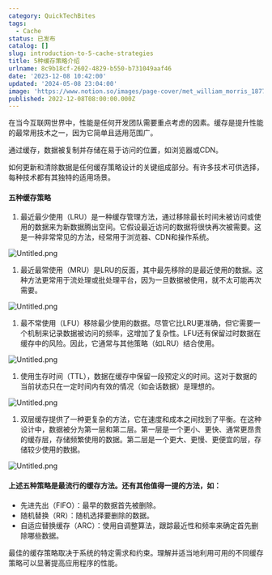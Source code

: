 ```yaml
---
category: QuickTechBites
tags:
  - Cache
status: 已发布
catalog: []
slug: introduction-to-5-cache-strategies
title: 5种缓存策略介绍
urlname: 8c9b18cf-2602-4829-b550-b731049aaf46
date: '2023-12-08 10:42:00'
updated: '2024-05-08 23:04:00'
image: 'https://www.notion.so/images/page-cover/met_william_morris_1877_willow.jpg'
published: 2022-12-08T08:00:00.000Z
---
```


在当今互联网世界中，性能是任何开发团队需要重点考虑的因素。缓存是提升性能的最常用技术之一，因为它简单且适用范围广。


通过缓存，数据被复制并存储在易于访问的位置，如浏览器或CDN。


如何更新和清除数据是任何缓存策略设计的关键组成部分。有许多技术可供选择，每种技术都有其独特的适用场景。


#### 五种缓存策略

1. 最近最少使用（LRU）是一种缓存管理方法，通过移除最长时间未被访问或使用的数据来为新数据腾出空间。它假设最近访问的数据将很快再次被需要。这是一种非常常见的方法，经常用于浏览器、CDN和操作系统。

![Untitled.png](https://prod-files-secure.s3.us-west-2.amazonaws.com/5d24fe63-e567-4804-86f9-9fdc62e13082/74494354-3dc7-4fc2-be3e-7e15913b3f24/Untitled.png?X-Amz-Algorithm=AWS4-HMAC-SHA256&X-Amz-Content-Sha256=UNSIGNED-PAYLOAD&X-Amz-Credential=ASIAZI2LB466UG723JVN%2F20250411%2Fus-west-2%2Fs3%2Faws4_request&X-Amz-Date=20250411T054153Z&X-Amz-Expires=3600&X-Amz-Security-Token=IQoJb3JpZ2luX2VjED0aCXVzLXdlc3QtMiJHMEUCIQDBhEBUYN83A5S4u0nagyeYHLy6NCzimwkwIB4UTPyk1AIgMotdnjqzJtOKy%2B3j%2FW%2FBWCW7%2FdSQoVsaic4nbl0YwscqiAQItv%2F%2F%2F%2F%2F%2F%2F%2F%2F%2FARAAGgw2Mzc0MjMxODM4MDUiDPNWBLTeMyeZJIqcAyrcA24ZRy2WdL0%2B5%2Ftsxs%2FrnM4y857ekNjemTFo16p2rW6TRDIa90HnNLqLDtFy%2B26NKN9ENswCEFozRCoYtf8MArdyC2DzhLreMzKjlu9emu6r%2FSBOYHBLfuzVtusabKbUTy4dzER6Xt8sRE9Svir0O4mFXpA9wpCkoBSIuhDAfw2qwsV15vH8k21JbvjMbMSPhaVa%2B0q44Ct%2BC%2FJoRcMUXHFJDJlQta%2FNJQxPjbz6Aw%2Fc6bLLcAnr6WqGE8BRfU2qrK80ryrosF1ZZMa8c4sM8cgCE7MbcKZNGI9RzMjmaZ80RTA7sOGFKHf2EI%2BiBBK%2BvNJ0Q%2BFHnYXx1iVtKxBJxoQc39JbDOE8ICV%2BcHLKtuyvISZxIrI3H3i%2Frp4tek7Mib5rno7a3Vs1PAxyM7blam9MP16kEgwc0IJEG80Y6JLhR8whuUEVm5q6VQE0WOog1RgNxpK17TpfX2SZ3hTjqsnENdXFlG29KuPjJidlQbWmi2uD1fELxrlHnMyPkS1veGS0w%2FRNn6chsLUSH7PCfTa8LnQCA4Oz3h%2FmtdSKRnnEVUBQzxRFJmoWCS8tPq%2BwoW2xn1bcPpO1SMRD7XhPvwgbGcgcfMpAoJN9ppA30gHy0Cx2724YExRzIk2yMI3C4r8GOqUBXTtYgiSXfWDROLTytmMOGMRJKP02P4Ka0Hc%2BGhY3ga8aXBwuTsAbG3MkyN0eu5YBxIGmM6IRN06n%2BgLrKYaKERWiA5An93HDHpGPQM2fWnu5Cj4bv2FZ%2FRTcCbEH6jxOOdFbDfN7dlnAL95vmLGN%2B6w99hntHsUoyAUaoKPzRDoYbj%2Ff4drVWMgTUNFsCpLyDIjEPWgkipWjWK2NDsngwQQcuIPJ&X-Amz-Signature=cc03533be75f2685cf68150c53b8c86df9535c60bdc5fda89161ecf3cf66c922&X-Amz-SignedHeaders=host&x-id=GetObject)

1. 最近最常使用（MRU）是LRU的反面，其中最先移除的是最近使用的数据。这种方法更常用于流处理或批处理平台，因为一旦数据被使用，就不太可能再次需要。

![Untitled.png](https://prod-files-secure.s3.us-west-2.amazonaws.com/5d24fe63-e567-4804-86f9-9fdc62e13082/9394e615-e149-4cd8-9a1b-e3c39cda8184/Untitled.png?X-Amz-Algorithm=AWS4-HMAC-SHA256&X-Amz-Content-Sha256=UNSIGNED-PAYLOAD&X-Amz-Credential=ASIAZI2LB466UG723JVN%2F20250411%2Fus-west-2%2Fs3%2Faws4_request&X-Amz-Date=20250411T054153Z&X-Amz-Expires=3600&X-Amz-Security-Token=IQoJb3JpZ2luX2VjED0aCXVzLXdlc3QtMiJHMEUCIQDBhEBUYN83A5S4u0nagyeYHLy6NCzimwkwIB4UTPyk1AIgMotdnjqzJtOKy%2B3j%2FW%2FBWCW7%2FdSQoVsaic4nbl0YwscqiAQItv%2F%2F%2F%2F%2F%2F%2F%2F%2F%2FARAAGgw2Mzc0MjMxODM4MDUiDPNWBLTeMyeZJIqcAyrcA24ZRy2WdL0%2B5%2Ftsxs%2FrnM4y857ekNjemTFo16p2rW6TRDIa90HnNLqLDtFy%2B26NKN9ENswCEFozRCoYtf8MArdyC2DzhLreMzKjlu9emu6r%2FSBOYHBLfuzVtusabKbUTy4dzER6Xt8sRE9Svir0O4mFXpA9wpCkoBSIuhDAfw2qwsV15vH8k21JbvjMbMSPhaVa%2B0q44Ct%2BC%2FJoRcMUXHFJDJlQta%2FNJQxPjbz6Aw%2Fc6bLLcAnr6WqGE8BRfU2qrK80ryrosF1ZZMa8c4sM8cgCE7MbcKZNGI9RzMjmaZ80RTA7sOGFKHf2EI%2BiBBK%2BvNJ0Q%2BFHnYXx1iVtKxBJxoQc39JbDOE8ICV%2BcHLKtuyvISZxIrI3H3i%2Frp4tek7Mib5rno7a3Vs1PAxyM7blam9MP16kEgwc0IJEG80Y6JLhR8whuUEVm5q6VQE0WOog1RgNxpK17TpfX2SZ3hTjqsnENdXFlG29KuPjJidlQbWmi2uD1fELxrlHnMyPkS1veGS0w%2FRNn6chsLUSH7PCfTa8LnQCA4Oz3h%2FmtdSKRnnEVUBQzxRFJmoWCS8tPq%2BwoW2xn1bcPpO1SMRD7XhPvwgbGcgcfMpAoJN9ppA30gHy0Cx2724YExRzIk2yMI3C4r8GOqUBXTtYgiSXfWDROLTytmMOGMRJKP02P4Ka0Hc%2BGhY3ga8aXBwuTsAbG3MkyN0eu5YBxIGmM6IRN06n%2BgLrKYaKERWiA5An93HDHpGPQM2fWnu5Cj4bv2FZ%2FRTcCbEH6jxOOdFbDfN7dlnAL95vmLGN%2B6w99hntHsUoyAUaoKPzRDoYbj%2Ff4drVWMgTUNFsCpLyDIjEPWgkipWjWK2NDsngwQQcuIPJ&X-Amz-Signature=96c7a6099c8e65e185ac95e7a7ff905e971ec137a3de044df0e941f070c2745b&X-Amz-SignedHeaders=host&x-id=GetObject)

1. 最不常使用（LFU）移除最少使用的数据。尽管它比LRU更准确，但它需要一个机制来记录数据被访问的频率，这增加了复杂性。LFU还有保留过时数据在缓存中的风险。因此，它通常与其他策略（如LRU）结合使用。

![Untitled.png](https://prod-files-secure.s3.us-west-2.amazonaws.com/5d24fe63-e567-4804-86f9-9fdc62e13082/ff489bb8-941e-4617-b208-e17020ed7ada/Untitled.png?X-Amz-Algorithm=AWS4-HMAC-SHA256&X-Amz-Content-Sha256=UNSIGNED-PAYLOAD&X-Amz-Credential=ASIAZI2LB466UG723JVN%2F20250411%2Fus-west-2%2Fs3%2Faws4_request&X-Amz-Date=20250411T054153Z&X-Amz-Expires=3600&X-Amz-Security-Token=IQoJb3JpZ2luX2VjED0aCXVzLXdlc3QtMiJHMEUCIQDBhEBUYN83A5S4u0nagyeYHLy6NCzimwkwIB4UTPyk1AIgMotdnjqzJtOKy%2B3j%2FW%2FBWCW7%2FdSQoVsaic4nbl0YwscqiAQItv%2F%2F%2F%2F%2F%2F%2F%2F%2F%2FARAAGgw2Mzc0MjMxODM4MDUiDPNWBLTeMyeZJIqcAyrcA24ZRy2WdL0%2B5%2Ftsxs%2FrnM4y857ekNjemTFo16p2rW6TRDIa90HnNLqLDtFy%2B26NKN9ENswCEFozRCoYtf8MArdyC2DzhLreMzKjlu9emu6r%2FSBOYHBLfuzVtusabKbUTy4dzER6Xt8sRE9Svir0O4mFXpA9wpCkoBSIuhDAfw2qwsV15vH8k21JbvjMbMSPhaVa%2B0q44Ct%2BC%2FJoRcMUXHFJDJlQta%2FNJQxPjbz6Aw%2Fc6bLLcAnr6WqGE8BRfU2qrK80ryrosF1ZZMa8c4sM8cgCE7MbcKZNGI9RzMjmaZ80RTA7sOGFKHf2EI%2BiBBK%2BvNJ0Q%2BFHnYXx1iVtKxBJxoQc39JbDOE8ICV%2BcHLKtuyvISZxIrI3H3i%2Frp4tek7Mib5rno7a3Vs1PAxyM7blam9MP16kEgwc0IJEG80Y6JLhR8whuUEVm5q6VQE0WOog1RgNxpK17TpfX2SZ3hTjqsnENdXFlG29KuPjJidlQbWmi2uD1fELxrlHnMyPkS1veGS0w%2FRNn6chsLUSH7PCfTa8LnQCA4Oz3h%2FmtdSKRnnEVUBQzxRFJmoWCS8tPq%2BwoW2xn1bcPpO1SMRD7XhPvwgbGcgcfMpAoJN9ppA30gHy0Cx2724YExRzIk2yMI3C4r8GOqUBXTtYgiSXfWDROLTytmMOGMRJKP02P4Ka0Hc%2BGhY3ga8aXBwuTsAbG3MkyN0eu5YBxIGmM6IRN06n%2BgLrKYaKERWiA5An93HDHpGPQM2fWnu5Cj4bv2FZ%2FRTcCbEH6jxOOdFbDfN7dlnAL95vmLGN%2B6w99hntHsUoyAUaoKPzRDoYbj%2Ff4drVWMgTUNFsCpLyDIjEPWgkipWjWK2NDsngwQQcuIPJ&X-Amz-Signature=7e04b0f5de5b7d32ef828d26560b402ea25c9aa0f7c198444290925c48951919&X-Amz-SignedHeaders=host&x-id=GetObject)

1. 使用生存时间（TTL），数据在缓存中保留一段预定义的时间。这对于数据的当前状态只在一定时间内有效的情况（如会话数据）是理想的。

![Untitled.png](https://prod-files-secure.s3.us-west-2.amazonaws.com/5d24fe63-e567-4804-86f9-9fdc62e13082/480ed8d3-f3c7-4a40-a9c6-4ca2e915c139/Untitled.png?X-Amz-Algorithm=AWS4-HMAC-SHA256&X-Amz-Content-Sha256=UNSIGNED-PAYLOAD&X-Amz-Credential=ASIAZI2LB466UG723JVN%2F20250411%2Fus-west-2%2Fs3%2Faws4_request&X-Amz-Date=20250411T054153Z&X-Amz-Expires=3600&X-Amz-Security-Token=IQoJb3JpZ2luX2VjED0aCXVzLXdlc3QtMiJHMEUCIQDBhEBUYN83A5S4u0nagyeYHLy6NCzimwkwIB4UTPyk1AIgMotdnjqzJtOKy%2B3j%2FW%2FBWCW7%2FdSQoVsaic4nbl0YwscqiAQItv%2F%2F%2F%2F%2F%2F%2F%2F%2F%2FARAAGgw2Mzc0MjMxODM4MDUiDPNWBLTeMyeZJIqcAyrcA24ZRy2WdL0%2B5%2Ftsxs%2FrnM4y857ekNjemTFo16p2rW6TRDIa90HnNLqLDtFy%2B26NKN9ENswCEFozRCoYtf8MArdyC2DzhLreMzKjlu9emu6r%2FSBOYHBLfuzVtusabKbUTy4dzER6Xt8sRE9Svir0O4mFXpA9wpCkoBSIuhDAfw2qwsV15vH8k21JbvjMbMSPhaVa%2B0q44Ct%2BC%2FJoRcMUXHFJDJlQta%2FNJQxPjbz6Aw%2Fc6bLLcAnr6WqGE8BRfU2qrK80ryrosF1ZZMa8c4sM8cgCE7MbcKZNGI9RzMjmaZ80RTA7sOGFKHf2EI%2BiBBK%2BvNJ0Q%2BFHnYXx1iVtKxBJxoQc39JbDOE8ICV%2BcHLKtuyvISZxIrI3H3i%2Frp4tek7Mib5rno7a3Vs1PAxyM7blam9MP16kEgwc0IJEG80Y6JLhR8whuUEVm5q6VQE0WOog1RgNxpK17TpfX2SZ3hTjqsnENdXFlG29KuPjJidlQbWmi2uD1fELxrlHnMyPkS1veGS0w%2FRNn6chsLUSH7PCfTa8LnQCA4Oz3h%2FmtdSKRnnEVUBQzxRFJmoWCS8tPq%2BwoW2xn1bcPpO1SMRD7XhPvwgbGcgcfMpAoJN9ppA30gHy0Cx2724YExRzIk2yMI3C4r8GOqUBXTtYgiSXfWDROLTytmMOGMRJKP02P4Ka0Hc%2BGhY3ga8aXBwuTsAbG3MkyN0eu5YBxIGmM6IRN06n%2BgLrKYaKERWiA5An93HDHpGPQM2fWnu5Cj4bv2FZ%2FRTcCbEH6jxOOdFbDfN7dlnAL95vmLGN%2B6w99hntHsUoyAUaoKPzRDoYbj%2Ff4drVWMgTUNFsCpLyDIjEPWgkipWjWK2NDsngwQQcuIPJ&X-Amz-Signature=6afdf4eca8e48c2825e24392c1f9ec398e109bec927e33812b571bd595d7ff93&X-Amz-SignedHeaders=host&x-id=GetObject)

1. 双层缓存提供了一种更复杂的方法，它在速度和成本之间找到了平衡。在这种设计中，数据被分为第一层和第二层。第一层是一个更小、更快、通常更昂贵的缓存层，存储频繁使用的数据。第二层是一个更大、更慢、更便宜的层，存储较少使用的数据。

![Untitled.png](https://prod-files-secure.s3.us-west-2.amazonaws.com/5d24fe63-e567-4804-86f9-9fdc62e13082/35e68090-275d-4707-9e9a-ce86f000e9eb/Untitled.png?X-Amz-Algorithm=AWS4-HMAC-SHA256&X-Amz-Content-Sha256=UNSIGNED-PAYLOAD&X-Amz-Credential=ASIAZI2LB466UG723JVN%2F20250411%2Fus-west-2%2Fs3%2Faws4_request&X-Amz-Date=20250411T054153Z&X-Amz-Expires=3600&X-Amz-Security-Token=IQoJb3JpZ2luX2VjED0aCXVzLXdlc3QtMiJHMEUCIQDBhEBUYN83A5S4u0nagyeYHLy6NCzimwkwIB4UTPyk1AIgMotdnjqzJtOKy%2B3j%2FW%2FBWCW7%2FdSQoVsaic4nbl0YwscqiAQItv%2F%2F%2F%2F%2F%2F%2F%2F%2F%2FARAAGgw2Mzc0MjMxODM4MDUiDPNWBLTeMyeZJIqcAyrcA24ZRy2WdL0%2B5%2Ftsxs%2FrnM4y857ekNjemTFo16p2rW6TRDIa90HnNLqLDtFy%2B26NKN9ENswCEFozRCoYtf8MArdyC2DzhLreMzKjlu9emu6r%2FSBOYHBLfuzVtusabKbUTy4dzER6Xt8sRE9Svir0O4mFXpA9wpCkoBSIuhDAfw2qwsV15vH8k21JbvjMbMSPhaVa%2B0q44Ct%2BC%2FJoRcMUXHFJDJlQta%2FNJQxPjbz6Aw%2Fc6bLLcAnr6WqGE8BRfU2qrK80ryrosF1ZZMa8c4sM8cgCE7MbcKZNGI9RzMjmaZ80RTA7sOGFKHf2EI%2BiBBK%2BvNJ0Q%2BFHnYXx1iVtKxBJxoQc39JbDOE8ICV%2BcHLKtuyvISZxIrI3H3i%2Frp4tek7Mib5rno7a3Vs1PAxyM7blam9MP16kEgwc0IJEG80Y6JLhR8whuUEVm5q6VQE0WOog1RgNxpK17TpfX2SZ3hTjqsnENdXFlG29KuPjJidlQbWmi2uD1fELxrlHnMyPkS1veGS0w%2FRNn6chsLUSH7PCfTa8LnQCA4Oz3h%2FmtdSKRnnEVUBQzxRFJmoWCS8tPq%2BwoW2xn1bcPpO1SMRD7XhPvwgbGcgcfMpAoJN9ppA30gHy0Cx2724YExRzIk2yMI3C4r8GOqUBXTtYgiSXfWDROLTytmMOGMRJKP02P4Ka0Hc%2BGhY3ga8aXBwuTsAbG3MkyN0eu5YBxIGmM6IRN06n%2BgLrKYaKERWiA5An93HDHpGPQM2fWnu5Cj4bv2FZ%2FRTcCbEH6jxOOdFbDfN7dlnAL95vmLGN%2B6w99hntHsUoyAUaoKPzRDoYbj%2Ff4drVWMgTUNFsCpLyDIjEPWgkipWjWK2NDsngwQQcuIPJ&X-Amz-Signature=e918e3c19ff9ccaa90c37740ff0c8fd68ac1638c6b63a3f744b7ee9377a45f98&X-Amz-SignedHeaders=host&x-id=GetObject)


#### 上述五种策略是最流行的缓存方法。还有其他值得一提的方法，如：

- 先进先出（FIFO）：最早的数据首先被删除。
- 随机替换（RR）：随机选择要删除的数据。
- 自适应替换缓存（ARC）：使用自调整算法，跟踪最近性和频率来确定首先删除哪些数据。

最佳的缓存策略取决于系统的特定需求和约束。理解并适当地利用可用的不同缓存策略可以显著提高应用程序的性能。

